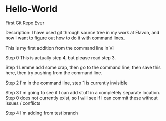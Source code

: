 Hello-World
===========

First Git Repo Ever


Description:
I have used git through source tree in my work at Elavon, and now I want to figure out how to do it with command lines.

This is my first addition from the command line in VI

Step 0
This is actually step 4, but please read step 3.

Step 1
Lemme add some crap, then go to the command line, then save this here, then try pushing from the command line.

Step 2
I'm in the command line, step 1 is currently invisible

Step 3
I'm going to see if I can add stuff in a completely separate location. Step 0 does not currently exist, so I will see if I can commit these without issues / conflicts

Step 4
I'm adding from test branch
